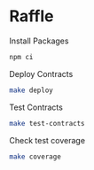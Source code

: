 # Raffle

Install Packages

```bash
npm ci
```

Deploy Contracts

```bash
make deploy
```

Test Contracts

```bash
make test-contracts
```

Check test coverage

```bash
make coverage
```
